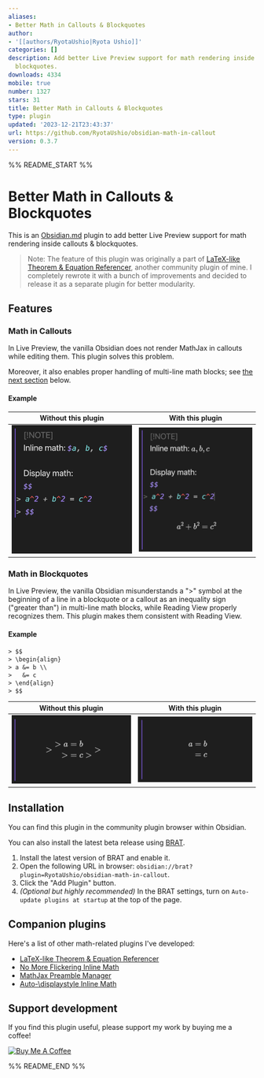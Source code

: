 ```yaml
---
aliases:
- Better Math in Callouts & Blockquotes
author:
- '[[authors/RyotaUshio|Ryota Ushio]]'
categories: []
description: Add better Live Preview support for math rendering inside callouts &
  blockquotes.
downloads: 4334
mobile: true
number: 1327
stars: 31
title: Better Math in Callouts & Blockquotes
type: plugin
updated: '2023-12-21T23:43:37'
url: https://github.com/RyotaUshio/obsidian-math-in-callout
version: 0.3.7
---
```


%% README_START %%

# Better Math in Callouts & Blockquotes

This is an [Obsidian.md](https://obsidian.md) plugin to add better Live Preview support for math rendering inside callouts & blockquotes.

> Note: The feature of this plugin was originally a part of [LaTeX-like Theorem & Equation Referencer](https://ryotaushio.github.io/obsidian-latex-theorem-equation-referencer/), another community plugin of mine. I completely rewrote it with a bunch of improvements and decided to release it as a separate plugin for better modularity.

## Features

### Math in Callouts

In Live Preview, the vanilla Obsidian does not render MathJax in callouts while editing them. 
This plugin solves this problem.

Moreover, it also enables proper handling of multi-line math blocks; see [the next section](math-in-lockquotes) below.

#### Example

 Without this plugin                 | With this plugin
:-----------------------------------:|:----------------------------------:
![Before](https://raw.githubusercontent.com/RyotaUshio/obsidian-math-in-callout/HEAD/fig/callout-before.png) | ![After](https://raw.githubusercontent.com/RyotaUshio/obsidian-math-in-callout/HEAD/fig/callout-after.png)

### Math in Blockquotes

In Live Preview, the vanilla Obsidian misunderstands a ">" symbol at the beginning of a line in a blockquote or a callout as an inequality sign ("greater than") in multi-line math blocks, while Reading View properly recognizes them. This plugin makes them consistent with Reading View. 

#### Example

```
> $$
> \begin{align}
> a &= b \\
>   &= c
> \end{align}
> $$
```

 Without this plugin                 | With this plugin
:-----------------------------------:|:----------------------------------:
![Before](https://raw.githubusercontent.com/RyotaUshio/obsidian-math-in-callout/HEAD/fig/blockquote-before.png) | ![After](https://raw.githubusercontent.com/RyotaUshio/obsidian-math-in-callout/HEAD/fig/blockquote-after.png)

## Installation

You can find this plugin in the community plugin browser within Obsidian.

You can also install the latest beta release using [BRAT](https://github.com/TfTHacker/obsidian42-brat).

1. Install the latest version of BRAT and enable it.
2. Open the following URL in browser: `obsidian://brat?plugin=RyotaUshio/obsidian-math-in-callout`.
3. Click the "Add Plugin" button.
4. _(Optional but highly recommended)_ In the BRAT settings, turn on `Auto-update plugins at startup` at the top of the page.

## Companion plugins

Here's a list of other math-related plugins I've developed:

- [LaTeX-like Theorem & Equation Referencer](https://github.com/RyotaUshio/obsidian-latex-theorem-equation-referencer)
- [No More Flickering Inline Math](https://github.com/RyotaUshio/obsidian-inline-math)
- [MathJax Preamble Manager](https://github.com/RyotaUshio/obsidian-mathjax-preamble-manager)
- [Auto-\\displaystyle Inline Math](https://github.com/RyotaUshio/obsidian-auto-displaystyle-inline-math)

## Support development

If you find this plugin useful, please support my work by buying me a coffee!

<a href="https://www.buymeacoffee.com/ryotaushio" target="_blank"><img src="https://cdn.buymeacoffee.com/buttons/v2/default-yellow.png" alt="Buy Me A Coffee" style="height: 60px !important;width: 217px !important;" ></a>


%% README_END %%